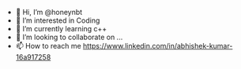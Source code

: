 - 👋 Hi, I’m @honeynbt
- 👀 I’m interested in Coding
- 🌱 I’m currently learning c++
- 💞️ I’m looking to collaborate on ...
- 📫 How to reach me https://www.linkedin.com/in/abhishek-kumar-16a917258

<!---
honeynbt/honeynbt is a ✨ special ✨ repository because its `README.md` (this file) appears on your GitHub profile.
You can click the Preview link to take a look at your changes.
--->
